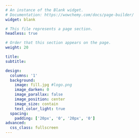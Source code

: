 ```yaml
---
# An instance of the Blank widget.
# Documentation: https://wowchemy.com/docs/page-builder/
widget: blank

# This file represents a page section.
headless: true

# Order that this section appears on the page.
weight: 20

title:
subtitle:

design:
  columns: '1'
  background:
    image: fill.jpg #logo.png
    image_darken: 0
    image_parallax: false
    image_position: center
    image_size: contain 
    text_color_light: true
  spacing:
    padding: ['20px', '0', '20px', '0']
advanced:
  css_class: fullscreen
---
```

